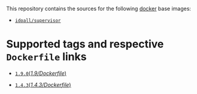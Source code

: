 This repository contains the sources for the following [docker](https://docker.io) base images:

- [`idoall/supervisor`](https://hub.docker.com/r/idoall/supervisor/)



# Supported tags and respective `Dockerfile` links

- [`1.9.0`(*1.9/Dockerfile*)](https://github.com/idoall/docker/golang/1.9/Dockerfile)

- [`1.4.3`(*1.4.3/Dockerfile*)](https://github.com/idoall/docker/golang/1.4.3/Dockerfile)

  ​

